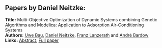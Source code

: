 <h2>Papers by Daniel Neitzke:</h2>
<p>
<b>Title:</b> Multi-Objective Optimization of Dynamic Systems combining Genetic Algorithms and Modelica: Application to Adsorption Air-Conditioning Systems<br />
<b>Authors:</b> <a href="../authors/author_19.html">Uwe Bau</a>, <a href="../authors/author_211.html">Daniel Neitzke</a>, <a href="../authors/author_171.html">Franz Lanzerath</a> and <a href="../authors/author_16.html">André Bardow</a><br />
<b>Links:</b> <a href="../abstracts/abstract_83.pdf">Abstract</a>, <a href="../submissions/ecp15118777_BauNeitzkeLanzerathBardow.pdf">Full paper</a>
</p>